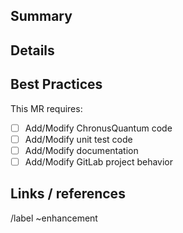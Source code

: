 ## Summary

<!-- Add high-level summary of the enhancement here -->

## Details

<!-- What did you have to modify or add? What design decisions did you make and
     why? -->

## Best Practices

<!-- Check all that apply, and make sure that you have followed up on them -->

This MR requires:
- [ ] Add/Modify ChronusQuantum code
- [ ] Add/Modify unit test code
- [ ] Add/Modify documentation
- [ ] Add/Modify GitLab project behavior

## Links / references

/label ~enhancement

